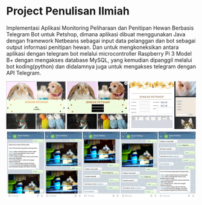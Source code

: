 # Project Penulisan Ilmiah
Implementasi Aplikasi Monitoring Peliharaan dan Penitipan Hewan Berbasis Telegram Bot untuk Petshop, dimana aplikasi dibuat menggunakan Java dengan framework Netbeans sebagai input data pelanggan dan bot sebagai output informasi penitipan hewan. Dan untuk mengkoneksikan antara aplikasi dengan telegram bot melalui microcontroller Raspberry Pi 3 Model B+ dengan mengakses database MySQL, yang kemudian dipanggil melalui bot koding(python) dan didalamnya juga untuk mengakses telegram dengan API Telegram.

![](TampilanProgram.png)
